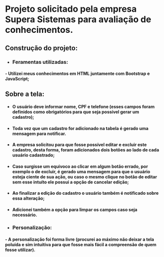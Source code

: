 # Projeto solicitado pela empresa Supera Sistemas para avaliação de conhecimentos.

##  Construção do projeto: 
* ### Feramentas utilizadas:
#### - Utilizei meus conhecimentos em HTML juntamente com Bootstrap e JavaScript;

## Sobre a tela: 
* #### O usuário deve informar nome, CPF e telefone (esses campos foram definidos como obrigatórios para que seja possível gerar um cadastro); 
* #### Toda vez que um cadastro for adicionado na tabela é gerado uma mensagem para notificar. 
* #### A empresa solicitou para que fosse possível editar e excluir este cadastro, desta forma, foram adicionados dois botões ao lado de cada usuário cadastrado;
* #### Caso surgisse um equivoco ao clicar em algum botão errado, por exemplo o de excluir, é gerado uma mensagem para que o usuário esteja ciente de sua ação, ou caso o mesmo clique no botão de editar sem esse intuíto ele possui a opção de cancelar edição;
* #### Ao finalizar a edição do cadastro o usuário também é notificado sobre essa alteração; 
* #### Adicionei também a opção para limpar os campos caso seja necessário.

* ### Personalização:
#### - A personalização foi forma livre (procurei ao máximo não deixar a tela poluída e sim intuitiva para que fosse mais fácil a compreensão de quem fosse utilizar).


